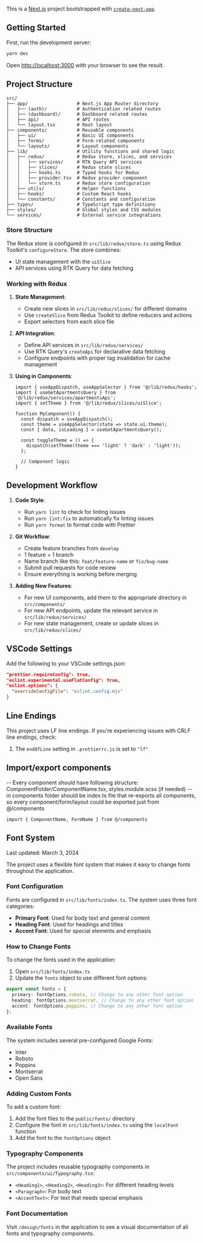 This is a [Next.js](https://nextjs.org) project bootstrapped with [`create-next-app`](https://nextjs.org/docs/app/api-reference/cli/create-next-app).

## Getting Started

First, run the development server:

```bash
yarn dev
```

Open [http://localhost:3000](http://localhost:3000) with your browser to see the result.

## Project Structure

```
src/
├── app/                  # Next.js App Router directory
│   ├── (auth)/           # Authentication related routes
│   ├── (dashboard)/      # Dashboard related routes
│   ├── api/              # API routes
│   └── layout.tsx        # Root layout
├── components/           # Reusable components
│   ├── ui/               # Basic UI components
│   ├── forms/            # Form-related components
│   └── layouts/          # Layout components
├── lib/                  # Utility functions and shared logic
│   ├── redux/            # Redux store, slices, and services
│   │   ├── services/     # RTK Query API services
│   │   ├── slices/       # Redux state slices
│   │   ├── hooks.ts      # Typed hooks for Redux
│   │   ├── provider.tsx  # Redux provider component
│   │   └── store.ts      # Redux store configuration
│   ├── utils/            # Helper functions
│   ├── hooks/            # Custom React hooks
│   └── constants/        # Constants and configuration
├── types/                # TypeScript type definitions
├── styles/               # Global styles and CSS modules
└── services/             # External service integrations
```

### Store Structure

The Redux store is configured in `src/lib/redux/store.ts` using Redux Toolkit's `configureStore`. The store combines:

- UI state management with the `uiSlice`
- API services using RTK Query for data fetching

### Working with Redux

1. **State Management**:

   - Create new slices in `src/lib/redux/slices/` for different domains
   - Use `createSlice` from Redux Toolkit to define reducers and actions
   - Export selectors from each slice file

2. **API Integration**:

   - Define API services in `src/lib/redux/services/`
   - Use RTK Query's `createApi` for declarative data fetching
   - Configure endpoints with proper tag invalidation for cache management

3. **Using in Components**:

   ```tsx
   import { useAppDispatch, useAppSelector } from '@/lib/redux/hooks';
   import { useGetApartmentsQuery } from '@/lib/redux/services/apartmentsApi';
   import { setTheme } from '@/lib/redux/slices/uiSlice';

   function MyComponent() {
     const dispatch = useAppDispatch();
     const theme = useAppSelector(state => state.ui.theme);
     const { data, isLoading } = useGetApartmentsQuery();

     const toggleTheme = () => {
       dispatch(setTheme(theme === 'light' ? 'dark' : 'light'));
     };

     // Component logic
   }
   ```

## Development Workflow

1. **Code Style**:

   - Run `yarn lint` to check for linting issues
   - Run `yarn lint:fix` to automatically fix linting issues
   - Run `yarn format` to format code with Prettier

2. **Git Workflow**:

   - Create feature branches from `develop`
   - 1 feature = 1 branch
   - Name branch like this: `feat/feature-name` or `fix/bug-name`
   - Submit pull requests for code review
   - Ensure everything is working before merging

3. **Adding New Features**:
   - For new UI components, add them to the appropriate directory in `src/components/`
   - For new API endpoints, update the relevant service in `src/lib/redux/services/`
   - For new state management, create or update slices in `src/lib/redux/slices/`

## VSCode Settings

Add the following to your VSCode settings.json:

```json
"prettier.requireConfig": true,
"eslint.experimental.useFlatConfig": true,
"eslint.options": {
  "overrideConfigFile": "eslint.config.mjs"
}
```

## Line Endings

This project uses LF line endings. If you're experiencing issues with CRLF line endings, check:

1. The `endOfLine` setting in `.prettierrc.js` is set to `"lf"`

## Import/export components

-- Every component should have following structure: ComponentFolder/ComponentName.tsx, styles.module.scss (if needed)
-- in components folder should be index.ts file that re-exports all components, so every component/form/layout could be exported just from @/components

`import { ComponentName, FormName } from @/components`

## Font System

Last updated: March 3, 2024

The project uses a flexible font system that makes it easy to change fonts throughout the application.

### Font Configuration

Fonts are configured in `src/lib/fonts/index.ts`. The system uses three font categories:

- **Primary Font**: Used for body text and general content
- **Heading Font**: Used for headings and titles
- **Accent Font**: Used for special elements and emphasis

### How to Change Fonts

To change the fonts used in the application:

1. Open `src/lib/fonts/index.ts`
2. Update the `fonts` object to use different font options:

```typescript
export const fonts = {
  primary: fontOptions.roboto, // Change to any other font option
  heading: fontOptions.montserrat, // Change to any other font option
  accent: fontOptions.poppins, // Change to any other font option
};
```

### Available Fonts

The system includes several pre-configured Google Fonts:

- Inter
- Roboto
- Poppins
- Montserrat
- Open Sans

### Adding Custom Fonts

To add a custom font:

1. Add the font files to the `public/fonts/` directory
2. Configure the font in `src/lib/fonts/index.ts` using the `localFont` function
3. Add the font to the `fontOptions` object

### Typography Components

The project includes reusable typography components in `src/components/ui/Typography.tsx`:

- `<Heading1>`, `<Heading2>`, `<Heading3>`: For different heading levels
- `<Paragraph>`: For body text
- `<AccentText>`: For text that needs special emphasis

### Font Documentation

Visit `/design/fonts` in the application to see a visual documentation of all fonts and typography components.
